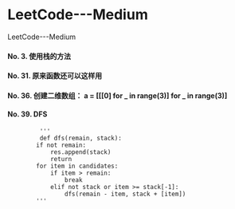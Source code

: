 # LeetCode---Medium
LeetCode---Medium
#### No. 3.  使用栈的方法
#### No. 31. 原来函数还可以这样用
#### No. 36. 创建二维数组： a = [[[0] for _ in range(3)] for _ in range(3)]
#### No. 39. DFS
             '''
             def dfs(remain, stack):
            if not remain:
                res.append(stack)
                return 
            for item in candidates:
                if item > remain:
                    break
                elif not stack or item >= stack[-1]:
                    dfs(remain - item, stack + [item])
            '''
